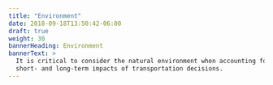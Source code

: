 ```yaml
---
title: "Environment"
date: 2018-09-18T13:50:42-06:00
draft: true
weight: 30
bannerHeading: Environment
bannerText: >
  It is critical to consider the natural environment when accounting for the
  short- and long-term impacts of transportation decisions.
---
```

